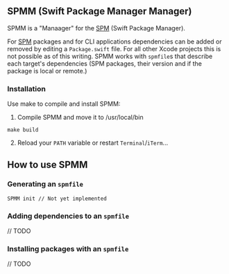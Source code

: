 ## SPMM (Swift Package Manager Manager)

SPMM is a "Manaager" for the [SPM](https://www.swift.org/documentation/package-manager/) (Swift Package Manager).

For [SPM](https://www.swift.org/documentation/package-manager/) packages and for CLI applications dependencies can be added or removed by editing a `Package.swift` file. For all other Xcode projects this is not possible as of this writing. SPMM works with `spmfile`s that describe each target's dependencies (SPM packages, their version and if the package is local or remote.)

### Installation

Use make to compile and install SPMM:

1) Compile SPMM and move it to /usr/local/bin
```
make build
```

2) Reload your `PATH` variable or restart `Terminal`/`iTerm`...

## How to use SPMM

### Generating an `spmfile`

```
SPMM init // Not yet implemented
```

### Adding dependencies to an `spmfile`

// TODO

### Installing packages with an `spmfile`


// TODO
